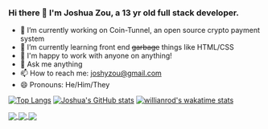 ### Hi there 👋 I'm Joshua Zou, a 13 yr old full stack developer.


- 🔭 I’m currently working on Coin-Tunnel, an open source crypto payment system
- 🌱 I’m currently learning front end ~~garbage~~ things like HTML/CSS
- 👯 I'm happy to work with anyone on anything!
- 💬 Ask me anything
- 📫 How to reach me: joshyzou@gmail.com
- 😄 Pronouns: He/Him/They

[![Top Langs](https://github-readme-stats.vercel.app/api/top-langs/?username=Joshua-Zou&langs_count=10)](https://github.com/Joshua-Zou) [![Joshua's GitHub stats](https://github-readme-stats.vercel.app/api?username=Joshua-Zou)](https://github.com/Joshua-Zou)
[![willianrod's wakatime stats](https://github-readme-stats.vercel.app/api/wakatime?username=Joshua_Zou)](https://github.com/Joshua-Zou)

<a href="https://github.com/Joshua-Zou/">
  <img align="center" src="https://github-readme-stats.vercel.app/api/top-langs/?username=Joshua-Zou&langs_count=3" />
</a>
<a href="https://github.com/anuraghazra/convoychat">
  <img align="center" src="https://github-readme-stats.vercel.app/api?username=Joshua-Zou" />
</a>
<a href="https://github.com/Joshua-Zou">
  <img align="center" src="https://github-readme-stats.vercel.app/api/wakatime?username=Joshua_Zou"/>
</a>
